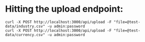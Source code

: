 # Hitting the upload endpoint: 
```
curl -X POST http://localhost:3000/api/upload -F "file=@test-data/industry.csv" -u admin:password   
curl -X POST http://localhost:3000/api/upload -F "file=@test-data/currency.csv" -u admin:password   
```
